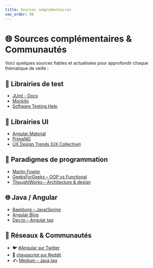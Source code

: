```yaml
---
title: Sources complémentaires
nav_order: 98
---
```


# 🌐 Sources complémentaires & Communautés

Voici quelques sources fiables et actualisées pour approfondir chaque thématique de veille :

## 🔬 Librairies de test

- [JUnit - Docs](https://junit.org/junit5/)
- [Mockito](https://site.mockito.org/)
- [Software Testing Help](https://www.softwaretestinghelp.com)

## 🎨 Librairies UI

- [Angular Material](https://material.angular.io/)
- [PrimeNG](https://www.primefaces.org/primeng/)
- [UX Design Trends (UX Collective)](https://uxdesign.cc)

## 🧠 Paradigmes de programmation

- [Martin Fowler](https://martinfowler.com/)
- [GeeksForGeeks – OOP vs Functional](https://www.geeksforgeeks.org/oop-vs-functional-programming/)
- [ThoughtWorks – Architecture & design](https://www.thoughtworks.com/insights/blog)

## 🌐 Java / Angular

- [Baeldung – Java/Spring](https://www.baeldung.com/)
- [Angular Blog](https://blog.angular.io/)
- [Dev.to – Angular tag](https://dev.to/t/angular)

## 🧵 Réseaux & Communautés

- 🐦 [#Angular sur Twitter](https://twitter.com/hashtag/angular)
- 🧵 [r/javascript sur Reddit](https://www.reddit.com/r/javascript/)
- ✍️ [Medium – Java tag](https://medium.com/tag/java)
